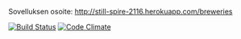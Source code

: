 Sovelluksen osoite:
http://still-spire-2116.herokuapp.com/breweries

[![Build Status](https://travis-ci.org/perrymann/ratebeer.png)](https://travis-ci.org/perrymann/ratebeer)
[![Code Climate](https://codeclimate.com/github/perrymann/ratebeer.png)](https://codeclimate.com/github/perrymann/ratebeer)